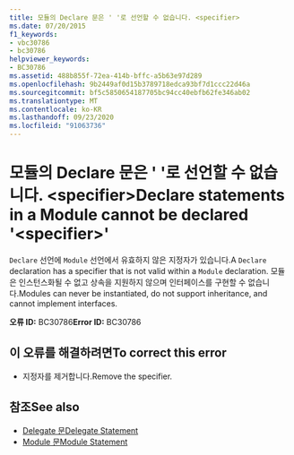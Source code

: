 ```yaml
---
title: 모듈의 Declare 문은 ' '로 선언할 수 없습니다. <specifier>
ms.date: 07/20/2015
f1_keywords:
- vbc30786
- bc30786
helpviewer_keywords:
- BC30786
ms.assetid: 488b855f-72ea-414b-bffc-a5b63e97d289
ms.openlocfilehash: 9b2449af0d15b3789718edca93bf7d1ccc22d46a
ms.sourcegitcommit: bf5c5850654187705bc94cc40ebfb62fe346ab02
ms.translationtype: MT
ms.contentlocale: ko-KR
ms.lasthandoff: 09/23/2020
ms.locfileid: "91063736"
---
```

# <a name="declare-statements-in-a-module-cannot-be-declared-specifier"></a><span data-ttu-id="513d0-102">모듈의 Declare 문은 ' '로 선언할 수 없습니다. \<specifier></span><span class="sxs-lookup"><span data-stu-id="513d0-102">Declare statements in a Module cannot be declared '\<specifier>'</span></span>

<span data-ttu-id="513d0-103">`Declare` 선언에 `Module` 선언에서 유효하지 않은 지정자가 있습니다.</span><span class="sxs-lookup"><span data-stu-id="513d0-103">A `Declare` declaration has a specifier that is not valid within a `Module` declaration.</span></span> <span data-ttu-id="513d0-104">모듈은 인스턴스화될 수 없고 상속을 지원하지 않으며 인터페이스를 구현할 수 없습니다.</span><span class="sxs-lookup"><span data-stu-id="513d0-104">Modules can never be instantiated, do not support inheritance, and cannot implement interfaces.</span></span>  
  
 <span data-ttu-id="513d0-105">**오류 ID:** BC30786</span><span class="sxs-lookup"><span data-stu-id="513d0-105">**Error ID:** BC30786</span></span>  
  
## <a name="to-correct-this-error"></a><span data-ttu-id="513d0-106">이 오류를 해결하려면</span><span class="sxs-lookup"><span data-stu-id="513d0-106">To correct this error</span></span>  
  
- <span data-ttu-id="513d0-107">지정자를 제거합니다.</span><span class="sxs-lookup"><span data-stu-id="513d0-107">Remove the specifier.</span></span>  
  
## <a name="see-also"></a><span data-ttu-id="513d0-108">참조</span><span class="sxs-lookup"><span data-stu-id="513d0-108">See also</span></span>

- [<span data-ttu-id="513d0-109">Delegate 문</span><span class="sxs-lookup"><span data-stu-id="513d0-109">Delegate Statement</span></span>](../language-reference/statements/delegate-statement.md)
- [<span data-ttu-id="513d0-110">Module 문</span><span class="sxs-lookup"><span data-stu-id="513d0-110">Module Statement</span></span>](../language-reference/statements/module-statement.md)
